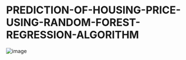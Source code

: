 # PREDICTION-OF-HOUSING-PRICE-USING-RANDOM-FOREST-REGRESSION-ALGORITHM

![image](https://github.com/Vijay-Vel/PREDICTION-OF-HOUSING-PRICE-USING-RANDOM-FOREST-REGRESSION-ALGORITHM/assets/82251774/67ae631a-90ef-4775-9475-221ff931cf55)
